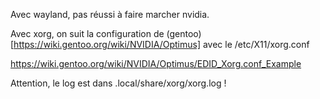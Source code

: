 Avec wayland, pas réussi à faire marcher nvidia.

Avec xorg, on suit la configuration de (gentoo)[https://wiki.gentoo.org/wiki/NVIDIA/Optimus] avec le /etc/X11/xorg.conf 

https://wiki.gentoo.org/wiki/NVIDIA/Optimus/EDID_Xorg.conf_Example

Attention, le log est dans .local/share/xorg/xorg.log !
